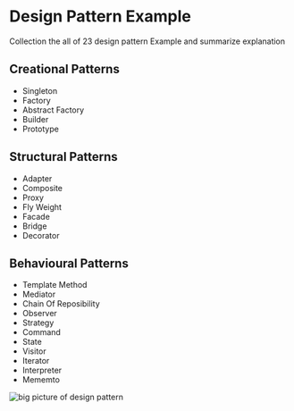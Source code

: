 # Design Pattern Example

Collection the all of 23 design pattern Example and summarize explanation

## Creational Patterns
- Singleton
- Factory
- Abstract Factory
- Builder
- Prototype

## Structural Patterns
- Adapter
- Composite
- Proxy
- Fly Weight
- Facade
- Bridge
- Decorator

## Behavioural Patterns
- Template Method
- Mediator
- Chain Of Reposibility
- Observer
- Strategy
- Command
- State
- Visitor
- Iterator
- Interpreter
- Mememto

![big picture of design pattern](https://static.infinitescript.com/wordpress/wp-content/uploads/2014/10/Design-Pattern-Relationships.jpg)
